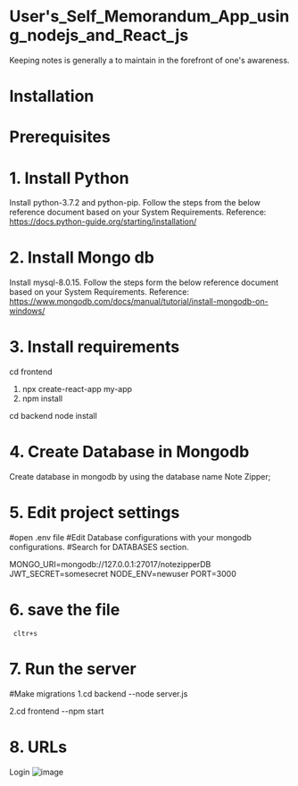 # User's_Self_Memorandum_App_using_nodejs_and_React_js

Keeping notes is generally a to maintain in the forefront of one's awareness.

# Installation

# Prerequisites

# 1. Install Python
Install python-3.7.2 and python-pip. Follow the steps from the below reference document based on your System Requirements. Reference: https://docs.python-guide.org/starting/installation/

# 2. Install Mongo db
Install mysql-8.0.15. Follow the steps form the below reference document based on your System Requirements. Reference: https://www.mongodb.com/docs/manual/tutorial/install-mongodb-on-windows/

# 3. Install requirements

cd frontend
1. npx create-react-app my-app
2. npm install

cd backend
node install

# 4. Create Database in Mongodb
Create database in mongodb by using the database name Note Zipper;

# 5. Edit project settings

#open .env file
#Edit Database configurations with your mongodb configurations.
#Search for DATABASES section.

MONGO_URI=mongodb://127.0.0.1:27017/notezipperDB
JWT_SECRET=somesecret
NODE_ENV=newuser
PORT=3000

# 6. save the file
     cltr+s
     
# 7. Run the server
#Make migrations
1.cd backend 
--node server.js

2.cd frontend
--npm start

# 8. URLs
Login 
![image](https://user-images.githubusercontent.com/82249340/213255691-c6fdab27-933a-4f2f-a879-37ac8cd12681.png)

